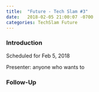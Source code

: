 ```yaml
---
title:  "Future - Tech Slam #3"
date:   2018-02-05 21:00:07 -0700
categories: TechSlam Future
---
```


### Introduction

Scheduled for Feb 5, 2018

Presenter: anyone who wants to

### Follow-Up


